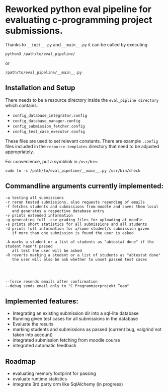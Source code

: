 Reworked python eval pipeline for evaluating c-programming project submissions.
===

Thanks to `__init__.py` and `__main__.py`
it can be called by executing

```
python3 /path/to/eval_pipeline/
```

or

```
/path/to/eval_pipeline/__main__.py
```

Installation and Setup
---

There needs to be a resource directory inside the `eval_pipline directory`
which contains:

  - `config_database_integrator.config`
  - `config_database_manager.config`
  - `config_submission_fetcher.config`
  - `config_test_case_executor.config`

These files are used to set relevant constants.
There are example `.config` files included in the `resource.templates` directory that need to be adjusted appropriately.

For convenience, put a symblink in `/usr/bin`:
```
sudo ln -s /path/to/eval_pipeline/__main__.py /usr/bin/check
```

Commandline arguments currently implemented:
---
    -a testing all submissions
    -r rerun tested submissions, also requests resending of emails
    -f fetches students and submissions from moodle and saves them local
       and generates a respective database entry
    -v prints extended information
    -g generating full .csv grading files for uploading at moodle 
    -s prints short statistics for all submissions and all students
    -d prints full information for a/some student/s submission given
       if more than one submission is found the user is asked 
    
    -A marks a student or a list of students as "abtestat done" if the student hasn't passed 
       all test the user will be asked
    -R reverts marking a student or a list of students as "abtestat done" 
       the user will also be ask whether to unset passed test cases
    
    
    
    
    --force resends emails after confirmation 
    --debug sends email only to "C Programmierprojekt Team" 
   

Implemented features:
---
  - Integrating an existing submission dir into a sql-lite database
  - Running given test cases for all submissions in the database
  - Evaluate the results
  - marking students and submissions as passed (current bug, valgrind not taken into account)
  - integrated submission fetching from moodle course
  - integrated automatic feedback 

Roadmap
---
  - evaluating memory footprint for passing
  - evaluate runtime statistics
  - integrate 3rd party orm like SqlAlchemy (in progress)



